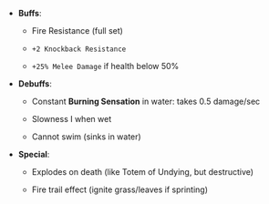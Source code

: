 - **Buffs**:
    
    - Fire Resistance (full set)
        
    - `+2 Knockback Resistance`
        
    - `+25% Melee Damage` if health below 50%
        
- **Debuffs**:
    
    - Constant **Burning Sensation** in water: takes 0.5 damage/sec
        
    - Slowness I when wet
        
    - Cannot swim (sinks in water)
        
- **Special**:
    
    - Explodes on death (like Totem of Undying, but destructive)
        
    - Fire trail effect (ignite grass/leaves if sprinting)
        